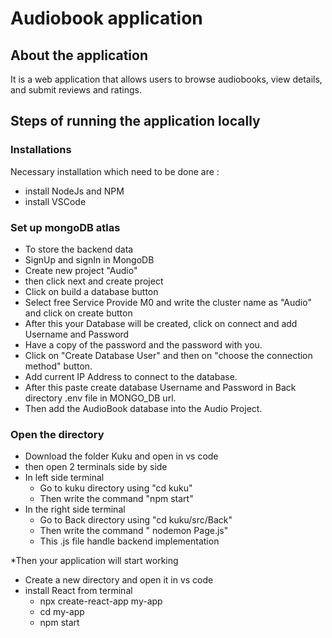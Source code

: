 #  Audiobook application

## About the application
It is a web application that allows users to browse audiobooks, view details, and submit reviews and ratings.

## Steps of running the application locally
### Installations
Necessary installation which need to be done are :
* install NodeJs and NPM
* install VSCode

### Set up mongoDB atlas
* To store the backend data
* SignUp and signIn in MongoDB
* Create new project "Audio"
* then click next and create project
* Click on build a database button
* Select free Service Provide M0 and write the cluster name as "Audio" and click on create button
* After this your Database will be created, click on connect and add Username and Password 
* Have a copy of the password and the password with you. 
* Click on "Create Database User" and then on "choose the connection method" button.
* Add current IP Address to connect to the database.
* After this paste create database Username and Password in Back directory .env file in MONGO_DB url.
* Then add the AudioBook database into the Audio Project.



### Open the directory
* Download the folder Kuku and open in vs code
* then open 2 terminals side by side
* In left side terminal
    - Go to kuku directory using "cd kuku"
    - Then write the command "npm start"
* In the right side terminal
    - Go to Back directory using "cd kuku/src/Back"
    - Then write the command " nodemon Page.js" 
    - This .js file handle backend implementation
    
*Then your application will start working
   



* Create a new directory and open it in vs code
* install React from terminal
   - npx create-react-app my-app
   - cd my-app
   - npm start